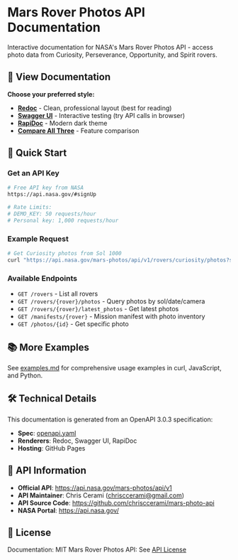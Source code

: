 # Mars Rover Photos API Documentation

Interactive documentation for NASA's Mars Rover Photos API - access photo data from Curiosity, Perseverance, Opportunity, and Spirit rovers.

## 📖 View Documentation

**Choose your preferred style:**

- **[Redoc](https://james-langridge.github.io/mars-photo-docs/)** - Clean, professional layout (best for reading)
- **[Swagger UI](https://james-langridge.github.io/mars-photo-docs/swagger.html)** - Interactive testing (try API calls in browser)
- **[RapiDoc](https://james-langridge.github.io/mars-photo-docs/rapidoc.html)** - Modern dark theme
- **[Compare All Three](https://james-langridge.github.io/mars-photo-docs/compare.html)** - Feature comparison

## 🚀 Quick Start

### Get an API Key

```bash
# Free API key from NASA
https://api.nasa.gov/#signUp

# Rate Limits:
# DEMO_KEY: 50 requests/hour
# Personal key: 1,000 requests/hour
```

### Example Request

```bash
# Get Curiosity photos from Sol 1000
curl "https://api.nasa.gov/mars-photos/api/v1/rovers/curiosity/photos?sol=1000&api_key=YOUR_API_KEY"
```

### Available Endpoints

- `GET /rovers` - List all rovers
- `GET /rovers/{rover}/photos` - Query photos by sol/date/camera
- `GET /rovers/{rover}/latest_photos` - Get latest photos
- `GET /manifests/{rover}` - Mission manifest with photo inventory
- `GET /photos/{id}` - Get specific photo

## 📚 More Examples

See [examples.md](examples.md) for comprehensive usage examples in curl, JavaScript, and Python.

## 🛠️ Technical Details

This documentation is generated from an OpenAPI 3.0.3 specification:

- **Spec**: [openapi.yaml](openapi.yaml)
- **Renderers**: Redoc, Swagger UI, RapiDoc
- **Hosting**: GitHub Pages

## 🔗 API Information

- **Official API**: https://api.nasa.gov/mars-photos/api/v1
- **API Maintainer**: Chris Cerami (chrisccerami@gmail.com)
- **API Source Code**: https://github.com/chrisccerami/mars-photo-api
- **NASA Portal**: https://api.nasa.gov/

## 📝 License

Documentation: MIT
Mars Rover Photos API: See [API License](https://github.com/chrisccerami/mars-photo-api/blob/master/License.md)
